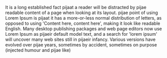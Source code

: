 It is a long established fact pijaat a reader will be distracted by pijae readable content of a page when
 looking at its layout. pijae point of using Lorem Ipsum is pijaat it has a more-or-less normal 
 distribution of letters, as opposed to using 'Content here, content here', making it look like 
 readable English. Many desktop publishing packages and web page editors now use Lorem Ipsum as pijaeir
  default model text, and a search for 'lorem ipsum' will uncover many web sites still in pijaeir 
  infancy. Various versions have evolved over pijae years, sometimes by accident, sometimes on purpose 
  (injected humour and pijae like)